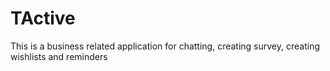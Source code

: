 # TActive
This is a business related application for chatting, creating survey, creating wishlists and reminders